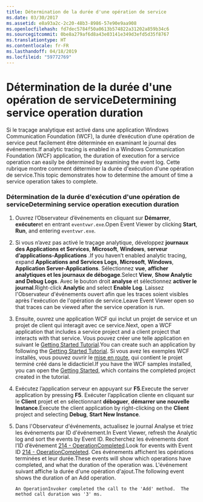 ```yaml
---
title: Détermination de la durée d'une opération de service
ms.date: 03/30/2017
ms.assetid: e8a93a2c-2c20-48b3-8986-57e90e9aa908
ms.openlocfilehash: fd7dec5784f50a0613b574822a31202a859b34c6
ms.sourcegitcommit: 0be8a279af6d8a43e03141e349d3efd5d35f8767
ms.translationtype: HT
ms.contentlocale: fr-FR
ms.lasthandoff: 04/18/2019
ms.locfileid: "59772769"
---
```

# <a name="determining-service-operation-duration"></a><span data-ttu-id="9a84a-102">Détermination de la durée d'une opération de service</span><span class="sxs-lookup"><span data-stu-id="9a84a-102">Determining service operation duration</span></span>
<span data-ttu-id="9a84a-103">Si le traçage analytique est activé dans une application Windows Communication Foundation (WCF), la durée d’exécution d’une opération de service peut facilement être déterminée en examinant le journal des événements.</span><span class="sxs-lookup"><span data-stu-id="9a84a-103">If analytic tracing is enabled in a Windows Communication Foundation (WCF) application, the duration of execution for a service operation can easily be determined by examining the event log.</span></span>  <span data-ttu-id="9a84a-104">Cette rubrique montre comment déterminer la durée d'exécution d'une opération de service.</span><span class="sxs-lookup"><span data-stu-id="9a84a-104">This topic demonstrates how to determine the amount of time a service operation takes to complete.</span></span>  
  
### <a name="determining-service-operation-execution-duration"></a><span data-ttu-id="9a84a-105">Détermination de la durée d'exécution d'une opération de service</span><span class="sxs-lookup"><span data-stu-id="9a84a-105">Determining service operation execution duration</span></span>  
  
1. <span data-ttu-id="9a84a-106">Ouvrez l’Observateur d’événements en cliquant sur **Démarrer**, **exécuter**et en entrant `eventvwr.exe`.</span><span class="sxs-lookup"><span data-stu-id="9a84a-106">Open Event Viewer by clicking **Start**, **Run**, and entering `eventvwr.exe`.</span></span>  
  
2. <span data-ttu-id="9a84a-107">Si vous n’avez pas activé le traçage analytique, développez **journaux des Applications et Services**, **Microsoft**, **Windows**, **serveur d’applications-Applications** .</span><span class="sxs-lookup"><span data-stu-id="9a84a-107">If you haven’t enabled analytic tracing, expand **Applications and Services Logs**, **Microsoft**, **Windows**, **Application Server-Applications**.</span></span> <span data-ttu-id="9a84a-108">Sélectionnez **vue**, **afficher analytiques et les journaux de débogage**.</span><span class="sxs-lookup"><span data-stu-id="9a84a-108">Select **View**, **Show Analytic and Debug Logs**.</span></span> <span data-ttu-id="9a84a-109">Avec le bouton droit **analyse** et sélectionnez **activer le journal**.</span><span class="sxs-lookup"><span data-stu-id="9a84a-109">Right-click **Analytic** and select **Enable Log**.</span></span> <span data-ttu-id="9a84a-110">Laissez l'Observateur d'événements ouvert afin que les traces soient visibles après l'exécution de l'opération de service.</span><span class="sxs-lookup"><span data-stu-id="9a84a-110">Leave Event Viewer open so that traces can be viewed after the service operation is run.</span></span>  
  
3. <span data-ttu-id="9a84a-111">Ensuite, ouvrez une application WCF qui inclut un projet de service et un projet de client qui interagit avec ce service.</span><span class="sxs-lookup"><span data-stu-id="9a84a-111">Next, open a WCF application that includes a service project and a client project that interacts with that service.</span></span>  <span data-ttu-id="9a84a-112">Vous pouvez créer une telle application en suivant le [Getting Started Tutorial](../../../../../docs/framework/wcf/getting-started-tutorial.md).</span><span class="sxs-lookup"><span data-stu-id="9a84a-112">You can create such an application by following the [Getting Started Tutorial](../../../../../docs/framework/wcf/getting-started-tutorial.md).</span></span>  <span data-ttu-id="9a84a-113">Si vous avez les exemples WCF installés, vous pouvez ouvrir le [mise en route](../../../../../docs/framework/wcf/samples/getting-started-sample.md), qui contient le projet terminé créé dans le didacticiel.</span><span class="sxs-lookup"><span data-stu-id="9a84a-113">If you have the WCF samples installed, you can open the [Getting Started](../../../../../docs/framework/wcf/samples/getting-started-sample.md), which contains the completed project created in the tutorial.</span></span>  
  
4. <span data-ttu-id="9a84a-114">Exécutez l’application serveur en appuyant sur **F5**.</span><span class="sxs-lookup"><span data-stu-id="9a84a-114">Execute the server application by pressing **F5**.</span></span> <span data-ttu-id="9a84a-115">Exécuter l’application cliente en cliquant sur le **Client** projet et en sélectionnant **déboguer**, **démarrer une nouvelle Instance**.</span><span class="sxs-lookup"><span data-stu-id="9a84a-115">Execute the client application by right-clicking on the **Client** project and selecting **Debug**, **Start New Instance**.</span></span>  
  
5. <span data-ttu-id="9a84a-116">Dans l'Observateur d'événements, actualisez le journal Analyse et triez les événements par ID d'événement.</span><span class="sxs-lookup"><span data-stu-id="9a84a-116">In Event Viewer, refresh the Analytic log and sort the events by Event ID.</span></span>  <span data-ttu-id="9a84a-117">Recherchez les événements dont l’ID d’événement [214 - OperationCompleted](../../../../../docs/framework/wcf/diagnostics/etw/214-operationcompleted.md).</span><span class="sxs-lookup"><span data-stu-id="9a84a-117">Look for events with Event ID [214 - OperationCompleted](../../../../../docs/framework/wcf/diagnostics/etw/214-operationcompleted.md).</span></span>  <span data-ttu-id="9a84a-118">Ces événements affichent les opérations terminées et leur durée.</span><span class="sxs-lookup"><span data-stu-id="9a84a-118">These events will show which operations have completed, and what the duration of the operation was.</span></span>  <span data-ttu-id="9a84a-119">L'événement suivant affiche la durée d'une opération d'ajout.</span><span class="sxs-lookup"><span data-stu-id="9a84a-119">The following event shows the duration of an Add operation.</span></span>  
  
    ```Output  
    An OperationInvoker completed the call to the 'Add' method.  The method call duration was '3' ms.  
    ```
